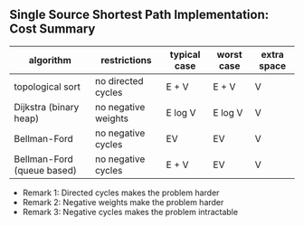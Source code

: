 ## Single Source Shortest Path Implementation: Cost Summary

|   algorithm                   |   restrictions        |   typical case    | worst case    | extra space       |
|   ---                         |   ---                 |   ---             | ---           | ---               |
|   topological sort            |   no directed cycles  |   E + V           |   E + V       |   V               |
|   Dijkstra (binary heap)      |   no negative weights |   E log V         |   E log V     |   V               |
|   Bellman-Ford                |   no negative cycles  |   EV              |   EV          |   V               |
|   Bellman-Ford (queue based)  |   no negative cycles  |   E + V           |   EV          |   V               |

- Remark 1: Directed cycles makes the problem harder
- Remark 2: Negative weights make the problem harder
- Remark 3: Negative cycles makes the problem intractable